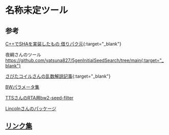 # 名称未定ツール

## 参考
  
[C++でSHAを実装したもの 借りパク元](https://gist.github.com/hirosof/814289){:target="_blank"}

夜綱さんのツール  
https://github.com/yatsuna827/5genInitialSeedSearch/tree/main{:target="_blank"}  

[さびたコイルさんの乱数解説記事](https://rusted-coil.sakura.ne.jp/pokemon/ran/ran_2.htm){:target="_blank"}  

[BWパラメータ集](https://blog.bzl-web.com/entry/2020/09/18/235128)  

[TTSさんのRTA用bw2-seed-filter](https://github.com/TTS4life/bw2-seed-filter)  

[Lincolnさんのパッケージ](https://github.com/Lincoln-LM/numba_pokemon_prngs) 

## [リンク集](https://scrapbox.io/sugarchud/SugarChuD)
